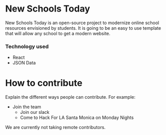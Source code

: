 # New Schools Today

New Schools Today is an open-source project to modernize online school resources envisioned by students. It is going to be an easy to use template that will allow any school to get a modern website.


### Technology used

- React
- JSON Data



# How to contribute

Explain the different ways people can contribute. For example:

- Join the team
  - Join our slack
  - Come to Hack For LA Santa Monica on Monday Nights

We are currently not taking remote contributors.
